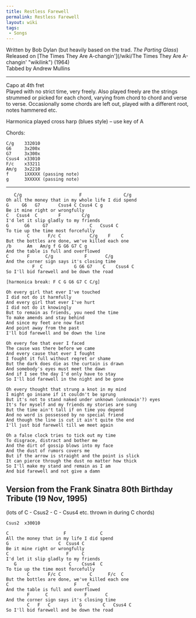 ```yaml
---
title: Restless Farewell
permalink: Restless Farewell
layout: wiki
tags:
 - Songs
---
```


Written by Bob Dylan (but heavily based on the trad. *The Parting
Glass*)  
Released on [The Times They Are
A-changin'](/wiki/The Times They Are A-changin' "wikilink") (1964)  
Tabbed by Andrew Mullins

* * * * *

Capo at 4th fret  
Played with no strict time, very freely. Also played freely are the
strings strummed or picked for each chord, varying from chord to chord
and verse to verse. Occasionally some chords are left out, played with a
different root, notes hammered etc.

Harmonica played cross harp (blues style) – use key of A

Chords:

    C/g    332010
    G6     3x200x
    G7     3x300x
    Csus4  x33010
    F/c    x33211
    Am/g   3x2210
    f      1XXXXX (passing note)
    g      3XXXXX (passing note)

* * * * *

       C/g                      F                C/g
    Oh all the money that in my whole life I did spend
    G     G6   G7       Csus4 C Csus4 C g
    Be it mine right or wrongfully
    C   Csus4  C        F        C/g
    I'd let it slip gladly to my friends
    G      G6     G7                C   Csus4 C
    To tie up the time most forcefully
            C       F/c C           C/g    F    C
    But the bottles are done, we've killed each one
    /b      Am   Am/g f G G6 G7 C g
    And the table is full and overflowed
    C       F      C/g            F       C/g
    And the corner sign says it's closing time
              F  C            G G6 G7    C    Csus4 C
    So I'll bid farewell and be down the road

    [harmonica break: F C G G6 G7 C C/g] 

    Oh every girl that ever I've touched
    I did not do it harmfully
    And every girl that ever I've hurt
    I did not do it knowingly
    But to remain as friends, you need the time
    To make amends and stay behind
    And since my feet are now fast
    And point away from the past
    I'll bid farewell and be down the line

    Oh every foe that ever I faced
    The cause was there before we came
    And every cause that ever I fought
    I fought it full without regret or shame
    But the dark does die as the curtain is drawn
    And somebody's eyes must meet the dawn
    And if I see the day I'd only have to stay
    So I'll bid farewell in the night and be gone

    Oh every thought that strung a knot in my mind
    I might go insane if it couldn't be sprung
    But it's not to stand naked under unknown (unknowin'?) eyes
    It's for myself and my friends my stories are sung
    But the time ain't tall if on time you depend
    And no word is possessed by no special friend
    And though the line is cut it ain't quite the end
    I'll just bid farewell till we meet again

    Oh a false clock tries to tick out my time
    To disgrace, distract and bother me
    And the dirt of gossip blows into my face
    And the dust of rumors covers me
    But if the arrow is straight and the point is slick
    It can pierce through the dust no matter how thick
    So I'll make my stand and remain as I am
    And bid farewell and not give a damn

<h2 class="songversion">
Version from the Frank Sinatra 80th Birthday Tribute (19 Nov, 1995)

</h2>
(lots of C - Csus2 - C - Csus4 etc. thrown in during C chords)

    Csus2  x30010

    C                     F             C
    All the money that in my life I did spend
    G                   C  Csus4 C
    Be it mine right or wrongfully
    C                      F     C
    I'd let it slip gladly to my friends
       G                    C    Csus4  C
    To tie up the time most forcefully
            C       F/c C           C      F/c  C
    But the bottles are done, we've killed each one
    C                         F    C
    And the table is full and overflowed
            F      C              F       C
    And the corner sign says it's closing time
            C   F   C           G        C   Csus4 C
    So I'll bid farewell and be down the road
